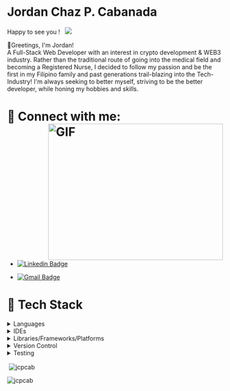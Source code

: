 # Jordan Chaz P. Cabanada

Happy to see you ! &nbsp; ![](https://visitor-badge.glitch.me/badge?page_id=jcpcab.jcpcab)


👋Greetings, I'm Jordan! </br>
    A Full-Stack Web Developer with an interest in crypto development & WEB3 industry. Rather than the traditional route of going into the medical field and becoming a Registered Nurse, I decided to follow my passion and be the first in my Filipino family and past generations trail-blazing into the Tech-Industry! I'm always seeking to better myself, striving to be the better developer, while honing my hobbies and skills.</br>

# 📮 Connect with me: <img align="right" alt="GIF" src="https://i.imgur.com/WnGdIGh.gif" width="408" height="318" />
 - [![Linkedin Badge](https://img.shields.io/badge/-LinkedIn-0e76a8?style=flat-square&logo=Linkedin&logoColor=white)](https://linkedin.com/in/jcpcabanada)</br>

- [![Gmail Badge](https://img.shields.io/badge/Gmail-D14836?style=for-the-badge&logo=gmail&logoColor=white)](mailto:jcpcabanada@gmail.com)
 

# 🧰 Tech Stack

<details>
  <summary>Languages</summary>
  <img align="center" src="https://img.shields.io/badge/css3-%231572B6.svg?style=for-the-badge&logo=css3&logoColor=white" alt="CSS3"   width=11% />
  <img align="center" src="https://img.shields.io/badge/html5-%23E34F26.svg?style=for-the-badge&logo=html5&logoColor=white" alt="HTML5"   width=12% />
 <img align="center" src="https://img.shields.io/badge/javascript-%23323330.svg?style=for-the-                        badge&logo=javascript&logoColor=%23F7DF1E" alt="JavaScript"  width=15% />
</details>
   
<details>
  <summary>IDEs</summary>
  <img align="center" src="https://img.shields.io/badge/IntelliJIDEA-000000.svg?style=for-the-badge&logo=intellij-idea&logoColor=white" alt="IntelliJIDEA"   width=20% />
    <img align="center" src="https://img.shields.io/badge/Visual%20Studio%20Code-0078d7.svg?style=for-the-badge&logo=visual-studio-code&logoColor=white" alt="VS Code"  width=25% />
</details>

<details>
  <summary>Libraries/Frameworks/Platforms</summary>
  <img align="center" src="https://img.shields.io/badge/express.js-%23404d59.svg?style=for-the-badge&logo=express&logoColor=%2361DAFB" alt="Express.js" height=8%  width=15% />
  <img align="center" src="https://img.shields.io/badge/JWT-black?style=for-the-badge&logo=JSON%20web%20tokens" alt="JWT" height=8%  width=10% />
  <img align="center" src="https://img.shields.io/badge/NPM-%23000000.svg?style=for-the-badge&logo=npm&logoColor=white" alt="NPM" height=8%  width=10% />
  <img align="center" src="https://img.shields.io/badge/node.js-6DA55F?style=for-the-badge&logo=node.js&logoColor=white" alt="node.js" height=8%  width=13% />
  <img align="center" src="https://img.shields.io/badge/react-%2320232a.svg?style=for-the-badge&logo=react&logoColor=%2361DAFB" alt="React" height=8%  width=12% />
  <img align="center" src="https://img.shields.io/badge/React_Router-CA4245?style=for-the-badge&logo=react-router&logoColor=white" alt="React Router" height=8%  width=16% />
  <img align="center" src="https://img.shields.io/badge/redux-%23593d88.svg?style=for-the-badge&logo=redux&logoColor=white" alt="Redux" height=8%  width=12% />
  <img align="center" src="https://img.shields.io/badge/styled--components-DB7093?style=for-the-badge&logo=styled-components&logoColor=white" alt="Styled Components" height=8%  width=20% />
</details>
  
<details>
  <summary>Version Control</summary>
    <img align="center" src="https://img.shields.io/badge/git-%23F05033.svg?style=for-the-badge&logo=git&logoColor=white" alt="Git" height=8%  width=10% />
    <img align="center" src="https://img.shields.io/badge/github-%23121011.svg?style=for-the-badge&logo=github&logoColor=white" alt="GitHub" height=8%  width=13% />
</details>

<details>
  <summary>Testing</summary>
    <img align="center" src="https://img.shields.io/badge/-cypress-%23E5E5E5?style=for-the-badge&logo=cypress&logoColor=058a5e" alt="cypress" height=8%  width=15% />
    <img align="center" src="https://img.shields.io/badge/-jest-%23C21325?style=for-the-badge&logo=jest&logoColor=white" alt="Jest" height=8%  width=11% />
</details>





<p>&nbsp;<img align="center" src="https://github-readme-stats.vercel.app/api?username=jcpcab&show_icons=true&theme=dark&locale=en" alt="jcpcab" /></p>

<p><img align="center" src="https://github-readme-streak-stats.herokuapp.com/?user=jcpcab&theme=dark" alt="jcpcab" /></p>
